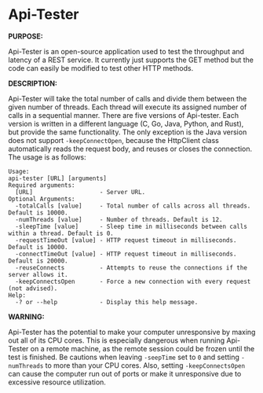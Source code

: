# Api-Tester

**PURPOSE:**

Api-Tester is an open-source application used to test the throughput and latency of a REST service.  It currently
just supports the GET method but the code can easily be modified to test other HTTP methods.

**DESCRIPTION:**

Api-Tester will take the total number of calls and divide them between the given number of threads.  Each thread will
execute its assigned number of calls in a sequential manner.  There are five versions of Api-tester.  Each version is
written in a different language (C, Go, Java, Python, and Rust), but provide the same functionality.  The only
exception is the Java version does not support `-keepConnectOpen`, because the HttpClient class automatically
reads the request body, and reuses or closes the connection.  The usage is as follows:

	Usage:
	api-tester [URL] [arguments]
	Required arguments:
	  [URL]                   - Server URL.
	Optional Arguments:
	  -totalCalls [value]     - Total number of calls across all threads. Default is 10000.
	  -numThreads [value]     - Number of threads. Default is 12.
	  -sleepTime [value]      - Sleep time in milliseconds between calls within a thread. Default is 0.
	  -requestTimeOut [value] - HTTP request timeout in milliseconds. Default is 10000.
	  -connectTimeOut [value] - HTTP request timeout in milliseconds. Default is 20000.
	  -reuseConnects          - Attempts to reuse the connections if the server allows it.
	  -keepConnectsOpen       - Force a new connection with every request (not advised).
	Help:
	  -? or --help            - Display this help message.

**WARNING:**

Api-Tester has the potential to make your computer unresponsive by maxing out all of its CPU cores.  This is
especially dangerous when running Api-Tester on a remote machine, as the remote session could be frozen until the
test is finished.  Be cautions when leaving `-seepTime` set to `0` and setting `-numThreads` to more than your CPU
cores.  Also, setting `-keepConnectsOpen` can cause the computer run out of ports or make it unresponsive due
to excessive resource utilization.
